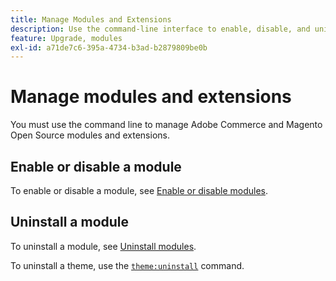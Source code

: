 ```yaml
---
title: Manage Modules and Extensions
description: Use the command-line interface to enable, disable, and uninstall Adobe Commerce and Magento Open Source modules and extensions.
feature: Upgrade, modules
exl-id: a71de7c6-395a-4734-b3ad-b2879809be0b
---
```

# Manage modules and extensions

You must use the command line to manage Adobe Commerce and Magento Open Source modules and extensions.

## Enable or disable a module

To enable or disable a module, see [Enable or disable modules](../../installation/tutorials/manage-modules.md).

## Uninstall a module

To uninstall a module, see [Uninstall modules](../../installation/tutorials/uninstall-modules.md).

To uninstall a theme, use the [`theme:uninstall`](../../installation/tutorials/themes.md) command.
